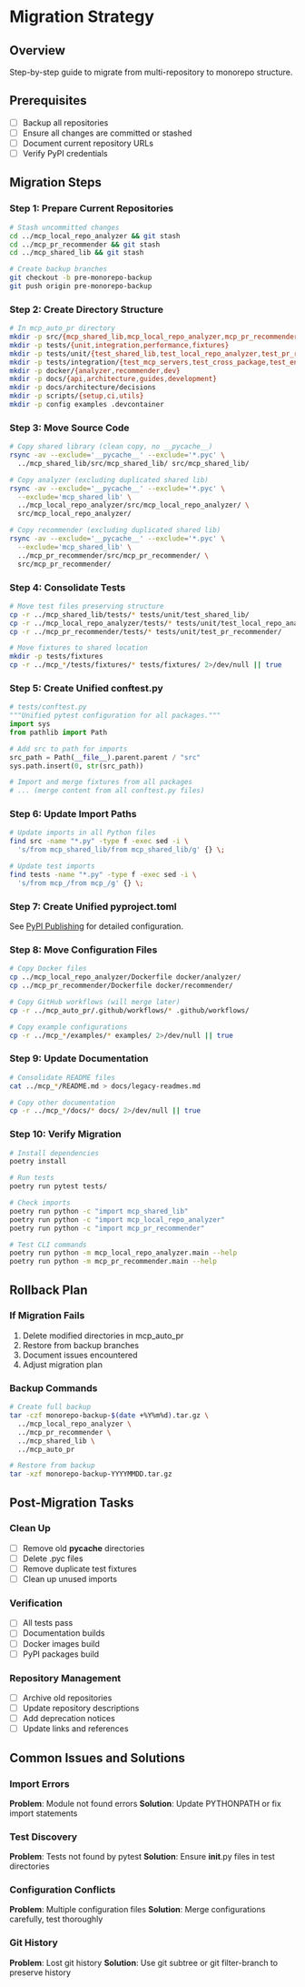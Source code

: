 # Migration Strategy

## Overview
Step-by-step guide to migrate from multi-repository to monorepo structure.

## Prerequisites
- [ ] Backup all repositories
- [ ] Ensure all changes are committed or stashed
- [ ] Document current repository URLs
- [ ] Verify PyPI credentials

## Migration Steps

### Step 1: Prepare Current Repositories
```bash
# Stash uncommitted changes
cd ../mcp_local_repo_analyzer && git stash
cd ../mcp_pr_recommender && git stash
cd ../mcp_shared_lib && git stash

# Create backup branches
git checkout -b pre-monorepo-backup
git push origin pre-monorepo-backup
```

### Step 2: Create Directory Structure
```bash
# In mcp_auto_pr directory
mkdir -p src/{mcp_shared_lib,mcp_local_repo_analyzer,mcp_pr_recommender}
mkdir -p tests/{unit,integration,performance,fixtures}
mkdir -p tests/unit/{test_shared_lib,test_local_repo_analyzer,test_pr_recommender}
mkdir -p tests/integration/{test_mcp_servers,test_cross_package,test_end_to_end}
mkdir -p docker/{analyzer,recommender,dev}
mkdir -p docs/{api,architecture,guides,development}
mkdir -p docs/architecture/decisions
mkdir -p scripts/{setup,ci,utils}
mkdir -p config examples .devcontainer
```

### Step 3: Move Source Code
```bash
# Copy shared library (clean copy, no __pycache__)
rsync -av --exclude='__pycache__' --exclude='*.pyc' \
  ../mcp_shared_lib/src/mcp_shared_lib/ src/mcp_shared_lib/

# Copy analyzer (excluding duplicated shared lib)
rsync -av --exclude='__pycache__' --exclude='*.pyc' \
  --exclude='mcp_shared_lib' \
  ../mcp_local_repo_analyzer/src/mcp_local_repo_analyzer/ \
  src/mcp_local_repo_analyzer/

# Copy recommender (excluding duplicated shared lib)
rsync -av --exclude='__pycache__' --exclude='*.pyc' \
  --exclude='mcp_shared_lib' \
  ../mcp_pr_recommender/src/mcp_pr_recommender/ \
  src/mcp_pr_recommender/
```

### Step 4: Consolidate Tests
```bash
# Move test files preserving structure
cp -r ../mcp_shared_lib/tests/* tests/unit/test_shared_lib/
cp -r ../mcp_local_repo_analyzer/tests/* tests/unit/test_local_repo_analyzer/
cp -r ../mcp_pr_recommender/tests/* tests/unit/test_pr_recommender/

# Move fixtures to shared location
mkdir -p tests/fixtures
cp -r ../mcp_*/tests/fixtures/* tests/fixtures/ 2>/dev/null || true
```

### Step 5: Create Unified conftest.py
```python
# tests/conftest.py
"""Unified pytest configuration for all packages."""
import sys
from pathlib import Path

# Add src to path for imports
src_path = Path(__file__).parent.parent / "src"
sys.path.insert(0, str(src_path))

# Import and merge fixtures from all packages
# ... (merge content from all conftest.py files)
```

### Step 6: Update Import Paths
```bash
# Update imports in all Python files
find src -name "*.py" -type f -exec sed -i \
  's/from mcp_shared_lib/from mcp_shared_lib/g' {} \;

# Update test imports
find tests -name "*.py" -type f -exec sed -i \
  's/from mcp_/from mcp_/g' {} \;
```

### Step 7: Create Unified pyproject.toml
See [PyPI Publishing](./11-pypi-publishing.md) for detailed configuration.

### Step 8: Move Configuration Files
```bash
# Copy Docker files
cp ../mcp_local_repo_analyzer/Dockerfile docker/analyzer/
cp ../mcp_pr_recommender/Dockerfile docker/recommender/

# Copy GitHub workflows (will merge later)
cp -r ../mcp_auto_pr/.github/workflows/* .github/workflows/

# Copy example configurations
cp -r ../mcp_*/examples/* examples/ 2>/dev/null || true
```

### Step 9: Update Documentation
```bash
# Consolidate README files
cat ../mcp_*/README.md > docs/legacy-readmes.md

# Copy other documentation
cp -r ../mcp_*/docs/* docs/ 2>/dev/null || true
```

### Step 10: Verify Migration
```bash
# Install dependencies
poetry install

# Run tests
poetry run pytest tests/

# Check imports
poetry run python -c "import mcp_shared_lib"
poetry run python -c "import mcp_local_repo_analyzer"
poetry run python -c "import mcp_pr_recommender"

# Test CLI commands
poetry run python -m mcp_local_repo_analyzer.main --help
poetry run python -m mcp_pr_recommender.main --help
```

## Rollback Plan

### If Migration Fails
1. Delete modified directories in mcp_auto_pr
2. Restore from backup branches
3. Document issues encountered
4. Adjust migration plan

### Backup Commands
```bash
# Create full backup
tar -czf monorepo-backup-$(date +%Y%m%d).tar.gz \
  ../mcp_local_repo_analyzer \
  ../mcp_pr_recommender \
  ../mcp_shared_lib \
  ../mcp_auto_pr

# Restore from backup
tar -xzf monorepo-backup-YYYYMMDD.tar.gz
```

## Post-Migration Tasks

### Clean Up
- [ ] Remove old __pycache__ directories
- [ ] Delete .pyc files
- [ ] Remove duplicate test fixtures
- [ ] Clean up unused imports

### Verification
- [ ] All tests pass
- [ ] Documentation builds
- [ ] Docker images build
- [ ] PyPI packages build

### Repository Management
- [ ] Archive old repositories
- [ ] Update repository descriptions
- [ ] Add deprecation notices
- [ ] Update links and references

## Common Issues and Solutions

### Import Errors
**Problem**: Module not found errors
**Solution**: Update PYTHONPATH or fix import statements

### Test Discovery
**Problem**: Tests not found by pytest
**Solution**: Ensure __init__.py files in test directories

### Configuration Conflicts
**Problem**: Multiple configuration files
**Solution**: Merge configurations carefully, test thoroughly

### Git History
**Problem**: Lost git history
**Solution**: Use git subtree or git filter-branch to preserve history
